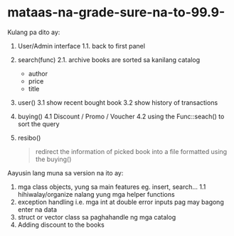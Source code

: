 # mataas-na-grade-sure-na-to-99.9-

Kulang pa dito ay:
 1. User/Admin interface
  1.1. back to first panel
  
 2. search(func)
  2.1. archive books are sorted sa kanilang catalog
       - author
       - price
       - title
       
 3. user()
    3.1 show recent bought book
    3.2 show history of transactions
    
 4. buying()
    4.1 Discount / Promo / Voucher
    4.2 using the Func::seach() to sort the query
    
 5. resibo()
    > redirect the information of picked book into a file
    > formatted using the buying()
 
Aayusin lang muna sa version na ito ay:
 1. mga class objects, yung sa main features eg. insert, search...
    1.1 hihiwalay/organize nalang yung mga helper functions
 2. exception handling 
    i.e. mga int at double error inputs pag may bagong enter na data
 3. struct or vector class sa paghahandle ng mga catalog
 4. Adding discount to the books 
